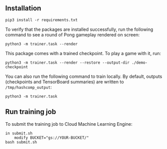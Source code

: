 ## Installation

```
pip3 install -r requirements.txt
```

To verify that the packages are installed successfully, run the following command to see a round of Pong gameplay rendered on screen:

```
python3 -m trainer.task --render
```

This package comes with a trained checkpoint.  To play a game with it, run:
```
python3 -m trainer.task --render --restore --output-dir ./demo-checkpoint
```

You can also run the following command to train locally.
By default, outputs (checkpoints and TensorBoard summaries) are written to `/tmp/hashcomp_output`:

```
python3 -m trainer.task
```

## Run training job

To submit the training job to Cloud Machine Learning Engine:

```
in submit.sh
    modify BUCKET="gs://YOUR-BUCKET/"
bash submit.sh
```
